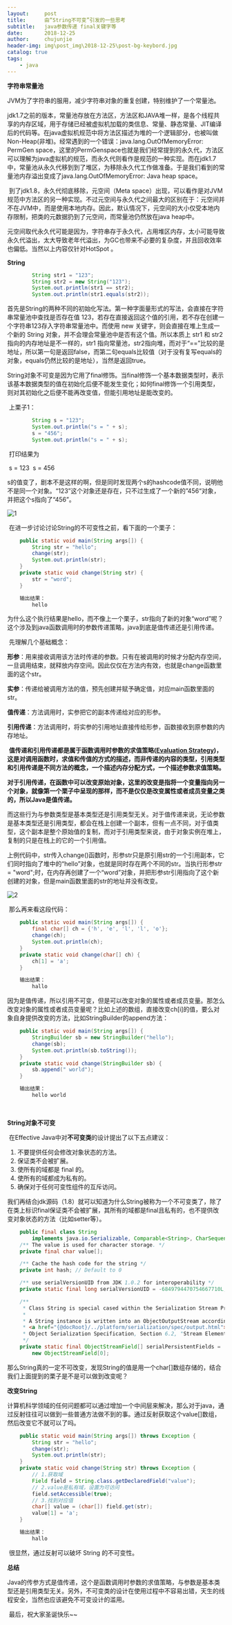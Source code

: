 ```yaml
---
layout:     post
title:      由“String不可变”引发的一些思考
subtitle:   java参数传递 final关键字等
date:       2018-12-25
author:     chujunjie
header-img: img\post_img\2018-12-25\post-bg-keybord.jpg
catalog: true
tags:
    - java
---
```






**字符串常量池**

​	JVM为了字符串的服用，减少字符串对象的重复创建，特别维护了一个常量池。

​	jdk1.7之前的版本，常量池存放在方法区，方法区和JAVA堆一样，是各个线程共享的内存区域，用于存储已经被虚拟机加载的类信息、常量、静态常量、JIT编译后的代码等。在java虚拟机规范中将方法区描述为堆的一个逻辑部分，也被叫做Non-Heap(非堆)。经常遇到的一个错误：java.lang.OutOfMemoryError: PermGen space，这里的PermGenspace也就是我们经常提到的永久代，方法区可以理解为java虚拟机的规范，而永久代则看作是规范的一种实现。而在jdk1.7中，常量池从永久代移到到了堆区，为移除永久代工作做准备。于是我们看到的常量池内存溢出变成了java.lang.OutOfMemoryError: Java heap space。

​	到了jdk1.8，永久代彻底移除，元空间（Meta space）出现，可以看作是对JVM规范中方法区的另一种实现。不过元空间与永久代之间最大的区别在于：元空间并不在JVM中，而是使用本地内存。因此，默认情况下，元空间的大小仅受本地内存限制，把类的元数据扔到了元空间，而常量池仍然放在java heap中。

​	元空间取代永久代可能是因为，字符串存于永久代，占用堆区内存，太小可能导致永久代溢出，太大导致老年代溢出，为GC也带来不必要的复杂度，并且回收效率也偏低。当然以上内容仅针对HotSpot 。



**String**

```java
        String str1 = "123";
        String str2 = new String("123");
        System.out.println(str1 == str2);
        System.out.println(str1.equals(str2));
```

​	首先是String的两种不同的初始化写法。第一种字面量形式的写法，会直接在字符串常量池中查找是否存在值 123，若存在直接返回这个值的引用，若不存在创建一个字符串123存入字符串常量池中。而使用 new 关键字，则会直接在堆上生成一个新的 String 对象，并不会理会常量池中是否有这个值。所以本质上 str1 和 str2 指向的内存地址是不一样的，str1 指向常量池，str2指向堆，而对于“==”比较的是地址，所以第一句是返回false，而第二句equals比较值（对于没有复写equals的对象，equals仍然比较的是地址），当然是返回true。



​	String对象不可变是因为它用了final修饰。当final修饰一个基本数据类型时，表示该基本数据类型的值在初始化后便不能发生变化；如何final修饰一个引用类型，则对其初始化之后便不能再改变值，但能引用地址是能改变的。

​	上栗子1：

```java
        String s = "123";
        System.out.println("s = " + s);
        s = "456";
        System.out.println("s = " + s);
```

​	打印结果为 

​		s = 123
​		s = 456	

​	s的值变了，剧本不是这样的啊，但是同时发现两个s的hashcode值不同，说明他不是同一个对象。“123”这个对象还是存在，只不过生成了一个新的”456“对象，并把这个s指向了“456”。

![1](https://raw.githubusercontent.com/chujunjie/chujunjie.github.io/master/img/post_img/2018-12-25/1.png)

​	在进一步讨论讨论String的不可变性之前，看下面的一个栗子：

~~~java
    public static void main(String args[]) {
        String str = "hello";
        change(str);
        System.out.println(str);      
    }
    private static void change(String str) {
        str = "word";
    }

    输出结果：
        hello
~~~

​	为什么这个执行结果是hello，而不像上一个栗子，str指向了新的对象“word”呢？这个涉及到java函数调用时的参数传递策略，java到底是值传递还是引用传递。

​	先理解几个基础概念：

​	**形参**：用来接收调用该方法时传递的参数。只有在被调用的时候才分配内存空间，一旦调用结束，就释放内存空间。因此仅仅在方法内有效，也就是change函数里面的这个str。

​	**实参**：传递给被调用方法的值，预先创建并赋予确定值，对应main函数里面的str。

​	**值传递**：方法调用时，实参把它的副本传递给对应的形参。

​	**引用传递**：方法调用时，将实参的引用地址直接传给形参，函数接收到原参数的内存地址。

​	**值传递和引用传递都是属于函数调用时参数的求值策略([Evaluation Strategy](https://link.zhihu.com/?target=http%3A//en.wikipedia.org/wiki/Evaluation_strategy))，这是对调用函数时，求值和传值的方式的描述，而非传递的内容的类型，引用类型和引用传递是不同方法的概念，一个描述内存分配方式，一个描述参数求值策略。**

​	**对于引用传递，在函数中可以改变原始对象，这里的改变是指将一个变量指向另一个对象，就像第一个栗子中呈现的那样，而不是仅仅是改变属性或者成员变量之类的，所以Java是值传递。**

​	而这些行为与参数类型是基本类型还是引用类型无关。对于值传递来说，无论参数是基本类型还是引用类型，都会在栈上创建一个副本，但有一点不同，对于值类型，这个副本是整个原始值的复制，而对于引用类型来说，由于对象实例在堆上，复制的只是在栈上的它的一个引用值。

​	上例代码中，str传入change()函数时，形参str只是原引用str的一个引用副本，它们同时指向了堆中的“hello”对象，也就是同时存在两个不同的str。当执行形参str = "word";时，在内存再创建了一个“word”对象，并把形参str引用指向了这个新创建的对象，但是main函数里面的str的地址并没有改变。

![2](https://raw.githubusercontent.com/chujunjie/chujunjie.github.io/master/img/post_img/2018-12-25/2.png)

​	那么再来看这段代码：

```java
    public static void main(String args[]) {
        final char[] ch = {'h', 'e', 'l', 'l', 'o'};
        change(ch);
        System.out.println(ch);
    }
    private static void change(char[] ch) {
        ch[1] = 'a';
    }

	输出结果：
		hallo
```

​	因为是值传递，所以引用不可变，但是可以改变对象的属性或者成员变量。那怎么改变对象的属性或者成员变量呢？比如上述的数组，直接改变ch[i]的值，要么对象自身提供改变的方法，比如StringBuilder的append方法：

```java
    public static void main(String args[]) {
        StringBuilder sb = new StringBuilder("hello");
        change(sb);
        System.out.println(sb.toString());
    }
    private static void change(StringBuilder sb) {
        sb.append(" world");
    }

    输出结果：
        hello world
```

​	

**String对象不可变**

​	在Effective Java中对**不可变类**的设计提出了以下五点建议：

1. 不要提供任何会修改对象状态的方法。
2. 保证类不会被扩展。
3. 使所有的域都是 final 的。
4. 使所有的域都成为私有的。
5. 确保对于任何可变性组件的互斥访问。

​	我们再结合jdk源码（1.8）就可以知道为什么String被称为一个不可变类了，除了在类上标识final保证类不会被扩展，其所有的域都是final且私有的，也不提供改变对象状态的方法（比如setter等）。

```java
    public final class String
        implements java.io.Serializable, Comparable<String>, CharSequence {
    /** The value is used for character storage. */
    private final char value[];

    /** Cache the hash code for the string */
    private int hash; // Default to 0

    /** use serialVersionUID from JDK 1.0.2 for interoperability */
    private static final long serialVersionUID = -6849794470754667710L;

    /**
     * Class String is special cased within the Serialization Stream Protocol.
     *
     * A String instance is written into an ObjectOutputStream according to
     * <a href="{@docRoot}/../platform/serialization/spec/output.html">
     * Object Serialization Specification, Section 6.2, "Stream Elements"</a>
     */
    private static final ObjectStreamField[] serialPersistentFields =
        new ObjectStreamField[0];
```

​	那么String真的一定不可改变，发现String的值是用一个char[]数组存储的，结合我们上面提到的栗子是不是可以做到改变呢？

**改变String**

​	计算机科学领域的任何问题都可以通过增加一个中间层来解决，那么对于java，通过反射往往可以做到一些普通方法做不到的事。通过反射获取这个value[]数组，然后改变它不就可以了吗。

```java
    public static void main(String args[]) throws Exception {
        String str = "hello";
        change(str);
        System.out.println(str);
    }
    private static void change(String str) throws Exception {
        // 1.获取域
        Field field = String.class.getDeclaredField("value");
        // 2.value是私有域，设置为可访问
        field.setAccessible(true);
        // 3.找到对应值
        char[] value = (char[]) field.get(str);
        value[1] = 'a';
    }

	输出结果：
		hallo
```

​	很显然，通过反射可以破坏 String 的不可变性。



**总结**

​	Java的传参方式是值传递，这个是函数调用时参数的求值策略，与参数是基本类型还是引用类型无关。另外，不可变类的设计在使用过程中不容易出错，天生的线程安全，当然也应该避免不可变设计的滥用。	

​	最后，祝大家圣诞快乐~~
